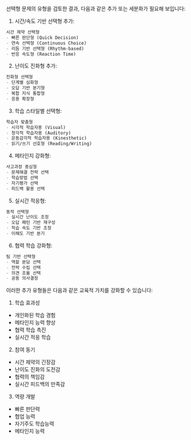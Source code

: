 선택형 문제의 유형을 검토한 결과, 다음과 같은 추가 또는 세분화가 필요해 보입니다:

1. 시간/속도 기반 선택형 추가:

```markdown
시간 제약 선택형
- 빠른 판단형 (Quick Decision)
- 연속 선택형 (Continuous Choice)
- 리듬 기반 선택형 (Rhythm-based)
- 반응 속도형 (Reaction Time)
```

2. 난이도 진화형 추가:

```markdown
진화형 선택형
- 단계별 심화형
- 오답 기반 분기형
- 복합 지식 통합형
- 응용 확장형
```

3. 학습 스타일별 선택형:

```markdown
학습자 맞춤형
- 시각적 학습자용 (Visual)
- 청각적 학습자용 (Auditory)
- 운동감각적 학습자용 (Kinesthetic)
- 읽기/쓰기 선호형 (Reading/Writing)
```

4. 메타인지 강화형:

```markdown
사고과정 중심형
- 문제해결 전략 선택
- 학습방법 선택
- 자기평가 선택
- 피드백 활용 선택
```

5. 실시간 적응형:

```markdown
동적 선택형
- 실시간 난이도 조정
- 오답 패턴 기반 재구성
- 학습 속도 기반 조정
- 이해도 기반 분기
```

6. 협력 학습 강화형:

```markdown
팀 기반 선택형
- 역할 분담 선택
- 전략 수립 선택
- 의견 조율 선택
- 공동 의사결정
```

이러한 추가 유형들은 다음과 같은 교육적 가치를 강화할 수 있습니다:

1. 학습 효과성

- 개인화된 학습 경험
- 메타인지 능력 향상
- 협력 학습 촉진
- 실시간 적응 학습

2. 참여 동기

- 시간 제약의 긴장감
- 난이도 진화의 도전감
- 협력의 책임감
- 실시간 피드백의 만족감

3. 역량 개발

- 빠른 판단력
- 협업 능력
- 자기주도 학습능력
- 메타인지 능력
